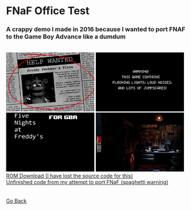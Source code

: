 <html>
<body>
<h1>FNaF Office Test</h1>
<h3>A crappy demo I made in 2016 because I wanted to port FNAF to the Game Boy Advance like a dumdum</h3> <br />
<img src="../images/fnafofficetest/fnafofficetest0.png">
<img src="../images/fnafofficetest/fnafofficetest1.png">
<img src="../images/fnafofficetest/fnafofficetest2.png">
<img src="../images/fnafofficetest/fnafofficetest3.gif">
<br />
<a href="../downloads/FNaF Office Test.gba">ROM Download (I have lost the source code for this)</a><br />
<a href="https://github.com/Sterophonick/Archive-FNAF-Advance">Unfinished code from my attempt to port FNaF (spaghetti warning)</a><br />
</body>
<br />
<br />
<a href="../archive">Go Back</a>
</html>